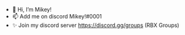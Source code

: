 - 👋 Hi, I’m Mikey!
- 📫 Add me on discord Mikey!#0001
- ✨ Join my discord server https://discord.gg/groups (RBX Groups)
